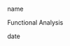 <link href="../../whirlwind.css" rel="stylesheet">

<whirlheader>
    <p>name</p>
    <p>Functional Analysis</p>
    <p>date</p>
</whirlheader>

<!-- start typing here :) -->